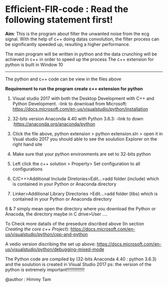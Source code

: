 # Efficient-FIR-code : Read the following statement first!

**Aim**:
   This is the program about filter the unwanted noise from the ecg signal. With the help of c++ doing datas convolution, the filter process can be significantly speeded up, resulting a higher performance.
   
The main program will be written in python and the data crunching will be achieved in c++ in order to speed up the process
The c++ extension for python is built in Window 10

-------------------------------------------------------
The python and c++ code can be view in the files above

**Requirement to run the program  create c++ extension for python**

1. Visual studio 2017 with both the Desktop Development with C++ and Python Development. 
  -link to download from Microsoft: https://docs.microsoft.com/en-us/visualstudio/python/installation

2. 32-bits version Anaconda 4.40 with Python 3.6.3: 
  -link to down :https://anaconda.org/anaconda/python

3. Click the file above, python extension > python extension.sln > open it in Vsual studio 2017
you should able to see the soulution Explorer on the right hand site 

4. Make sure that your python environments are set to 32-bits python

5. Left click the c++ solution > Property> Set configuration to all configurations

6. C/C++>Additional Include Diretories>Edit...>add folder (include) which is contained in your Python or Anaconda directory

7. Linker>Additional Library Directories >Edit...>add folder (libs) which is contained in your Python or Anaconda directory 

6 & 7 simply mean open the directory where you download the Python or Anacoda, 
the directory maybe in C drive>User ....


To Check more datails of the presedure discribed above  (In section *Creating the core c++ Project*):
https://docs.microsoft.com/en-us/visualstudio/python/cpp-and-python

A vedio version discribing the set up above:
https://docs.microsoft.com/en-us/visualstudio/python/debugging-mixed-mode

The Python code are compiled by (32-bits Anaconda 4.40 : python 3.6.3) and the soulution is created in Visual Studio 2017
ps: the version of the python is extremely important!!!!!!!!!!!!!!

@author : Himmy Tam
